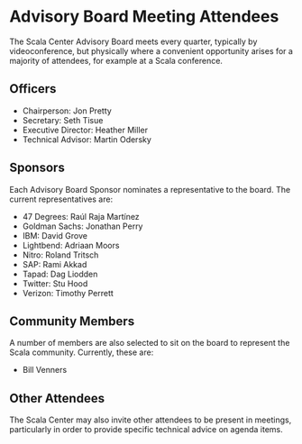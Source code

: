 # Advisory Board Meeting Attendees

The Scala Center Advisory Board meets every quarter, typically by
videoconference, but physically where a convenient opportunity arises for a
majority of attendees, for example at a Scala conference.

## Officers

 - Chairperson: Jon Pretty
 - Secretary: Seth Tisue
 - Executive Director: Heather Miller
 - Technical Advisor: Martin Odersky

## Sponsors

Each Advisory Board Sponsor nominates a representative to the board. The
current representatives are:

 - 47 Degrees: Raúl Raja Martínez
 - Goldman Sachs: Jonathan Perry
 - IBM: David Grove
 - Lightbend: Adriaan Moors
 - Nitro: Roland Tritsch
 - SAP: Rami Akkad
 - Tapad: Dag Liodden
 - Twitter: Stu Hood
 - Verizon: Timothy Perrett

## Community Members

A number of members are also selected to sit on the board to represent the Scala
community. Currently, these are:

 - Bill Venners

## Other Attendees

The Scala Center may also invite other attendees to be present in meetings,
particularly in order to provide specific technical advice on agenda items.

